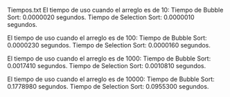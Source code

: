 Tiempos.txt
El tiempo de uso cuando el arreglo es de 10:
Tiempo de Bubble Sort: 0.0000020 segundos.
Tiempo de Selection Sort: 0.0000010 segundos.

El tiempo de uso cuando el arreglo es de 100:
Tiempo de Bubble Sort: 0.0000230 segundos.
Tiempo de Selection Sort: 0.0000160 segundos.

El tiempo de uso cuando el arreglo es de 1000:
Tiempo de Bubble Sort: 0.0017410 segundos.
Tiempo de Selection Sort: 0.0010810 segundos.

El tiempo de uso cuando el arreglo es de 10000:
Tiempo de Bubble Sort: 0.1778980 segundos.
Tiempo de Selection Sort: 0.0955300 segundos.